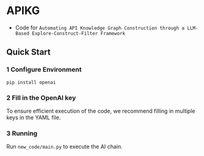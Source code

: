 # APIKG
- Code for ``Automating API Knowledge Graph Construction through a LLM-Based Explore-Construct-Filter Framework``

## Quick Start

### 1 Configure Environment
`pip install openai`

### 2 Fill in the OpenAI key
To ensure efficient execution of the code, we recommend filling in multiple keys in the YAML file.

### 3 Running
Run `new_code/main.py` to execute the AI chain.
